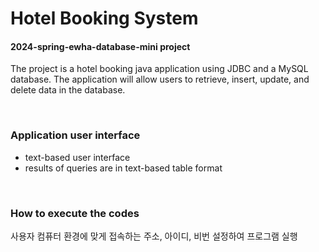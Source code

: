 # Hotel Booking System
#### 2024-spring-ewha-database-mini project

The project is a hotel booking java application using JDBC and a MySQL database.
The application will allow users to retrieve, insert, update, and delete data in the database.

</br>

### Application user interface
- text-based user interface
- results of queries are in text-based table format

</br>

### How to execute the codes
사용자 컴퓨터 환경에 맞게 접속하는 주소, 아이디, 비번 설정하여 프로그램 실행
